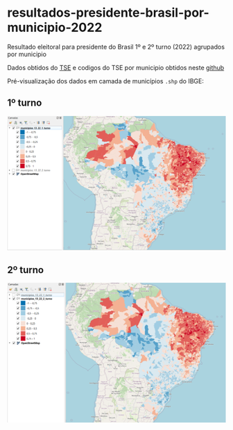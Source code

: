 # resultados-presidente-brasil-por-municipio-2022
Resultado eleitoral para presidente do Brasil 1º e 2º turno (2022) agrupados por municipio

Dados obtidos do [TSE](https://dadosabertos.tse.jus.br/en/dataset/resultados-2022/resource/f509562b-3b7f-487d-ad61-145a7ae6b96f) e codigos do TSE por municipio obtidos neste [github](https://github.com/betafcc/Municipios-Brasileiros-TSE)

Pré-visualização dos dados em camada de municípios `.shp` do IBGE:

## 1º turno
![mapa normal 1º turno](1_turno_pre_visu.png)

## 2º turno
![mapa normal 2º turno](2_turno_pre_visu.png)
